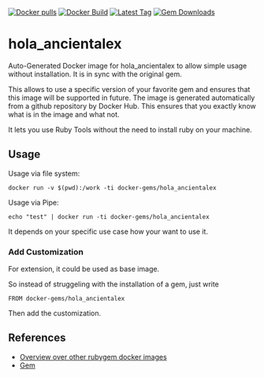 [![Docker pulls](https://img.shields.io/docker/pulls/rubygem/hola_ancientalex.svg)](https://hub.docker.com/r/rubygem/hola_ancientalex/)
[![Docker Build](https://img.shields.io/docker/automated/rubygem/hola_ancientalex.svg)](https://hub.docker.com/r/rubygem/hola_ancientalex/)
[![Latest Tag](https://img.shields.io/github/tag/docker-rubygem/hola_ancientalex.svg)](https://hub.docker.com/r/rubygem/hola_ancientalex/)
[![Gem Downloads](https://img.shields.io/gem/dt/hola_ancientalex.svg)](https://rubygems.org/gems/hola_ancientalex/)
# hola_ancientalex

Auto-Generated Docker image for hola_ancientalex to allow simple usage without installation.
It is in sync with the original gem.

This allows to use a specific version of your favorite gem and ensures that this image will be supported in future.
The image is generated automatically from a github repository by Docker Hub.
This ensures that you exactly know what is in the image and what not.

It lets you use Ruby Tools without the need to install ruby on your machine.

## Usage

Usage via file system:

`docker run -v $(pwd):/work -ti docker-gems/hola_ancientalex`

Usage via Pipe:

`echo "test" | docker run -ti docker-gems/hola_ancientalex`

It depends on your specific use case how your want to use it.

### Add Customization

For extension, it could be used as base image.

So instead of struggeling with the installation of a gem, just write

`FROM docker-gems/hola_ancientalex`

Then add the customization.

## References

 - [Overview over other rubygem docker images](https://github.com/thinkbot/docker-rubygem)
 - [Gem](https://rubygems.org/gems/hola_ancientalex/)
